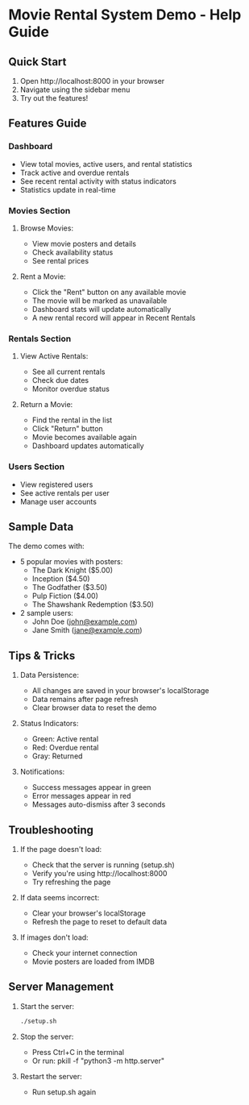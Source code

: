 # Movie Rental System Demo - Help Guide

## Quick Start
1. Open http://localhost:8000 in your browser
2. Navigate using the sidebar menu
3. Try out the features!

## Features Guide

### Dashboard
- View total movies, active users, and rental statistics
- Track active and overdue rentals
- See recent rental activity with status indicators
- Statistics update in real-time

### Movies Section
1. Browse Movies:
   - View movie posters and details
   - Check availability status
   - See rental prices

2. Rent a Movie:
   - Click the "Rent" button on any available movie
   - The movie will be marked as unavailable
   - Dashboard stats will update automatically
   - A new rental record will appear in Recent Rentals

### Rentals Section
1. View Active Rentals:
   - See all current rentals
   - Check due dates
   - Monitor overdue status

2. Return a Movie:
   - Find the rental in the list
   - Click "Return" button
   - Movie becomes available again
   - Dashboard updates automatically

### Users Section
- View registered users
- See active rentals per user
- Manage user accounts

## Sample Data
The demo comes with:
- 5 popular movies with posters:
  * The Dark Knight ($5.00)
  * Inception ($4.50)
  * The Godfather ($3.50)
  * Pulp Fiction ($4.00)
  * The Shawshank Redemption ($3.50)
- 2 sample users:
  * John Doe (john@example.com)
  * Jane Smith (jane@example.com)

## Tips & Tricks
1. Data Persistence:
   - All changes are saved in your browser's localStorage
   - Data remains after page refresh
   - Clear browser data to reset the demo

2. Status Indicators:
   - Green: Active rental
   - Red: Overdue rental
   - Gray: Returned

3. Notifications:
   - Success messages appear in green
   - Error messages appear in red
   - Messages auto-dismiss after 3 seconds

## Troubleshooting
1. If the page doesn't load:
   - Check that the server is running (setup.sh)
   - Verify you're using http://localhost:8000
   - Try refreshing the page

2. If data seems incorrect:
   - Clear your browser's localStorage
   - Refresh the page to reset to default data

3. If images don't load:
   - Check your internet connection
   - Movie posters are loaded from IMDB

## Server Management
1. Start the server:
   ```bash
   ./setup.sh
   ```

2. Stop the server:
   - Press Ctrl+C in the terminal
   - Or run: pkill -f "python3 -m http.server"

3. Restart the server:
   - Run setup.sh again
